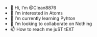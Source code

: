 - 👋 Hi, I’m @Clean8876
- 👀 I’m interested in Atoms
- 🌱 I’m currently learning Pyhton
- 💞️ I’m looking to collaborate on Nothing
- 📫 How to reach me juST tEXT

<!---
Clean8876/Clean8876 is a ✨ special ✨ repository because its `README.md` (this file) appears on your GitHub profile.
You can click the Preview link to take a look at your changes.
--->
